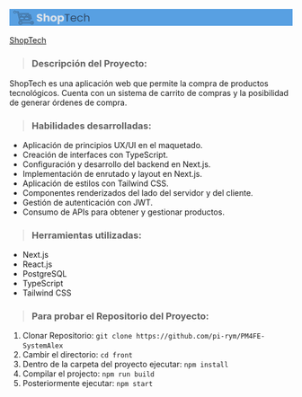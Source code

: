 ![logo ShopTech](./front/src/assets/banner_ShopTech.png)

[ShopTech](https://shoptech-sbn6.onrender.com/)

> ### Descripción del Proyecto:

<p>ShopTech es una aplicación web que permite la compra de productos tecnológicos. Cuenta con un sistema de carrito de compras y la posibilidad de generar órdenes de compra.</p>

> ### Habilidades desarrolladas:

- Aplicación de principios UX/UI en el maquetado.
- Creación de interfaces con TypeScript.
- Configuración y desarrollo del backend en Next.js.
- Implementación de enrutado y layout en Next.js.
- Aplicación de estilos con Tailwind CSS.
- Componentes renderizados del lado del servidor y del cliente.
- Gestión de autenticación con JWT.
- Consumo de APIs para obtener y gestionar productos.

> ### Herramientas utilizadas:

- Next.js
- React.js
- PostgreSQL
- TypeScript
- Tailwind CSS

> ### Para probar el Repositorio del Proyecto:

1. Clonar Repositorio: ``` git clone https://github.com/pi-rym/PM4FE-SystemAlex ```
2. Cambir el directorio: ``` cd front ```
3. Dentro de la carpeta del proyecto ejecutar: ``` npm install ```
4. Compilar el projecto: ``` npm run build ```
5. Posteriormente ejecutar: ```npm start ```
